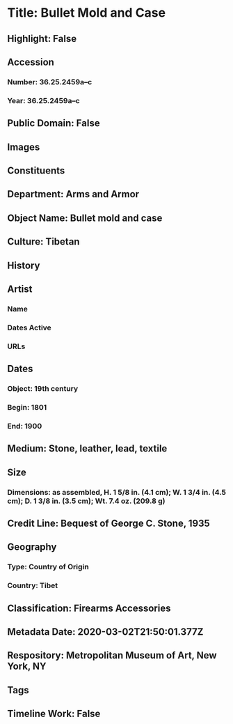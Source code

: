 # Title: Bullet Mold and Case
## Highlight: False
## Accession
### Number: 36.25.2459a–c
### Year: 36.25.2459a–c
## Public Domain: False
## Images
## Constituents
## Department: Arms and Armor
## Object Name: Bullet mold and case
## Culture: Tibetan
## History
## Artist
### Name
### Dates Active
### URLs
## Dates
### Object: 19th century
### Begin: 1801
### End: 1900
## Medium: Stone, leather, lead, textile
## Size
### Dimensions: as assembled, H. 1 5/8 in. (4.1 cm); W. 1 3/4 in. (4.5 cm); D. 1 3/8 in. (3.5 cm); Wt. 7.4 oz. (209.8 g)
## Credit Line: Bequest of George C. Stone, 1935
## Geography
### Type: Country of Origin
### Country: Tibet
## Classification: Firearms Accessories
## Metadata Date: 2020-03-02T21:50:01.377Z
## Respository: Metropolitan Museum of Art, New York, NY
## Tags
## Timeline Work: False
